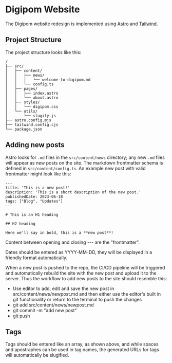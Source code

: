 # Digipom Website

The Digipom website redesign is implemented using [Astro](https://astro.build) and [Tailwind](https://tailwindcss.com).


## Project Structure

The project structure looks like this:

```
/
├── src/
│   ├── content/
│   │   ├── news/
│   │   │   └── welcome-to-digipom.md
│   │   └── config.ts
│   ├── pages/
│   │   ├── index.astro
│   │   └── about.astro
│   ├── styles/   
│   │   └── digipom.css
│   └── utils/
│       └── slugify.js
├── astro.config.mjs 
├── tailwind.config.cjs
└── package.json
```

## Adding new posts

Astro looks for `.md` files in the `src/content/news` directory; any new `.md` files will appear as new posts on the site. The markdown frontmatter schema is defined in `src/content/config.ts`. An example new post with valid frontmatter might look like this:

```
---
title: 'This is a new post!'
description: 'This is a short description of the new post.'
publishedDate: 2023-06-18
tags: ["Blog", "Updates"]
---

# This is an H1 heading

## H2 heading

Here we'll say in bold, this is a **new post**!
```

Content between opening and closing --- are the "frontmatter".

Dates should be entered as YYYY-MM-DD, they will be displayed in a friendly format automatically.

When a new post is pushed to the repo, the CI/CD pipeline will be triggered and automatically rebuild the site with the new post and upload it to the server. Thus the workflow to add new posts to the site should resemble this:

- Use editor to add, edit and save the new post in src/content/news/newpost.md and then either use the editor's built in git functionality or return to the terminal to push the changes
- git add src/content/news/newpost.md
- git commit -m "add new post"
- git push

## Tags

Tags should be entered like an array, as shown above, and while spaces and apostraphes can be used in tag names, the generated URLs for tags will automatically be slugified.